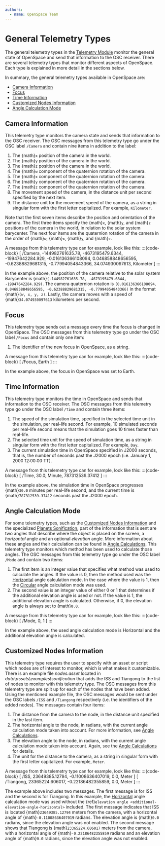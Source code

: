 ```yaml
---
authors:
  - name: OpenSpace Team
---
```


# General Telemetry Types
The general telemetry types in the [Telemetry Module](index.md) monitor the general state of OpenSpace and send that information to the OSC receiver. There are several telemetry types that monitor different aspects of OpenSpace. Each type is explained in more detail in the sections below.

In summary, the general telemetry types available in OpenSpace are:
  - [Camera Information](#camera-information)
  - [Focus](#focus)
  - [Time Information](#time-information)
  - [Customized Nodes Information](#customized-nodes-information)
  - [Angle Calculation Mode](#angle-calculation-mode)

## Camera Information
This telemetry type monitors the camera state and sends that information to the OSC receiver. The OSC messages from this telemetry type go under the OSC label `/Camera` and contain nine items in addition to the label:

  1. The {math}`x` position of the camera in the world.
  1. The {math}`y` position of the camera in the world.
  1. The {math}`z` position of the camera in the world.
  1. The {math}`w` component of the quaternion rotation of the camera.
  1. The {math}`x` component of the quaternion rotation of the camera.
  1. The {math}`y` component of the quaternion rotation of the camera.
  1. The {math}`z` component of the quaternion rotation of the camera.
  1. The movement speed of the camera, in the distance unit per second specified by the next item.
  1. The distance unit for the movement speed of the camera, as a string in singular form with the first letter capitalized. For example, `Kilometer`.

Note that the first seven items describe the position and orientation of the camera. The first three items specify the {math}`x`, {math}`y`, and {math}`z` positions of the camera in the world, in relation to the solar system barycenter. The next four items are the quaternion rotation of the camera in the order of {math}`w`, {math}`x`, {math}`y`, and {math}`z`.

A message from this telemetry type can for example, look like this:
:::{code-block}
[ /Camera, -144982761635.78, -4673195479.6344, -19947642284.929, -0.016136366108094, 0.046858848656595, -0.62388829681315, -0.77994054843366, 34.074930097613, Kilometer ]
:::

In the example above, the position of the camera relative to the solar system Barycenter is {math}`(-144982761635.78, -4673195479.6344, -19947642284.929)`. The camera quaternion rotation is `(0.016136366108094, 0.046858848656595, -0.62388829681315, -0.77994054843366)` in the format {math}`(w, x, y, z)`. Lastly, the camera moves with a speed of {math}`34.074930097613` kilometers per second.

## Focus
This telemetry type sends out a message every time the focus is changed in OpenSpace. The OSC messages from this telemetry type go under the OSC label `/Focus` and contain only one item:

  1. The identifier of the new focus in OpenSpace, as a string.

A message from this telemetry type can for example, look like this:
:::{code-block}
[ /Focus, Earth ]
:::

In the example above, the focus in OpenSpace was set to Earth.

## Time Information
This telemetry type monitors the time in OpenSpace and sends that information to the OSC receiver. The OSC messages from this telemetry type go under the OSC label `/Time` and contain three items:

  1. The speed of the simulation time, specified in the selected time unit in the simulation, per real-life second. For example, 10 simulated seconds per real-life second means that the simulation goes 10 times faster than real-life.
  1. The selected time unit for the speed of simulation time, as a string in singular form with the first letter capitalized. For example, `Day`.
  1. The current simulation time in OpenSpace specified in J2000 seconds, that is, the number of seconds past the J2000 epoch (i.e. January 1, 2000 12:00:00 TT).

A message from this telemetry type can for example, look like this:
:::{code-block}
[ /Time, 30.0, Minute, 787312539.37412 ]
:::

In the example above, the simulation time in OpenSpace progresses {math}`30.0` minutes per real-life second, and the current time is {math}`787312539.37412` seconds past the J2000 epoch.

## Angle Calculation Mode
For some telemetry types, such as the [Customized Nodes Information](#customized-nodes-information) and the specialized [Planets Sonification](./telemetry-types-specialized.md#planets-sonification), part of the information that is sent are two angles that describe where the object is placed on the screen, a _horizontal_ angle and an optional _elevation_ angle. More information about these angles and their calculation can be found in [Angle Calculations](./angle-information.md). This telemetry type monitors which method has been used to calculate those angles. The OSC messages from this telemetry type go under the OSC label `/Mode` and contain two items:

  1. The first item is an integer value that specifies what method was used to calculate the angles. If the value is 0, then the method used was the [Horizontal](./angle-information.md#horizontal) angle calculation mode. In the case where the value is 1, then the [Circular](./angle-information.md#circular) angle calculation mode was used.
  1. The second value is an integer value of either 0 or 1 that determines if the additional elevation angle is used or not. If the value is 1, the additional elevation angle is calculated. Otherwise, if 0, the elevation angle is always set to {math}`0.0`.

A message from this telemetry type can for example, look like this:
:::{code-block}
[ /Mode, 0, 1 ]
:::

In the example above, the used angle calculation mode is Horizontal and the additional elevation angle is calculated.

## Customized Nodes Information
This telemetry type requires the user to specify with an asset or script which nodes are of interest to monitor, which is what makes it customizable. There is an example file _nodes.asset_ located in _data\assets\examples\sonification_ that adds the ISS and Tiangong to the list of nodes to monitor with this telemetry type. The OSC messages from this telemetry type are split up for each of the nodes that have been added. Using the mentioned example file, the OSC messages would be sent under the OSC labels `/ISS` and `/Tiangong` respectively (i.e. the identifiers of the added nodes). The messages contain four items:

  1. The distance from the camera to the node, in the distance unit specified in the last item.
  1. The horizontal angle to the node, in radians, with the current angle calculation mode taken into account. For more information, see [Angle Calculations](./angle-information.md).
  1. The elevation angle to the node, in radians, with the current angle calculation mode taken into account. Again, see the [Angle Calculations](./angle-information.md) for details.
  1. The unit for the distance to the camera, as a string in singular form with the first letter capitalized. For example, `Meter`.

A message from this telemetry type can for example, look like this:
:::{code-block}
[ /ISS, 23649385.12794, -0.11008636407019, 0.0, Meter ]
[ /Tiangong, 23365224.606017, -0.22186482355859, 0.0, Meter ]
:::

The example above includes two messages. The first message is for ISS and the second is for Tiangong. In this example, the [Horizontal](./angle-information.md#horizontal) angle calculation mode was used without the {ref}`elevation angle <additional-elevation-angle-horizontal>` included. The first message indicates that ISS is located {math}`23649385.12794` meters from the camera, with a horizontal angle of {math}`-0.11008636407019` radians. The elevation angle is {math}`0.0` radians, since the elevation angle was not enabled. The second message shows that Tiangong is {math}`23365224.606017` meters from the camera, with a horizontal angle of {math}`-0.22186482355859` radians and an elevation angle of {math}`0.0` radians, since the elevation angle was not enabled.
